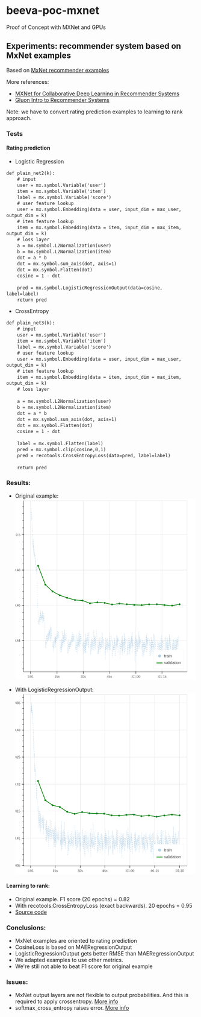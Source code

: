 # beeva-poc-mxnet
Proof of Concept with MXNet and GPUs

## Experiments: recommender system based on MxNet examples

Based on [MxNet recommender examples](https://github.com/apache/incubator-mxnet/tree/master/example/recommenders)

More references:
- [MXNet for Collaborative Deep Learning in Recommender Systems](https://github.com/dmlc/mxnet-notebooks/blob/master/python/recommendation_systems/cdl/collaborative-dl.ipynb)
- [Gluon Intro to Recommender Systems](http://gluon.mxnet.io/chapter11_recommender-systems/intro-recommender-systems.html)

Note: we have to convert rating prediction examples to learning to rank approach.

### Tests
#### Rating prediction

- Logistic Regression

```
def plain_net2(k):
    # input
    user = mx.symbol.Variable('user')
    item = mx.symbol.Variable('item')
    label = mx.symbol.Variable('score')
    # user feature lookup
    user = mx.symbol.Embedding(data = user, input_dim = max_user, output_dim = k)
    # item feature lookup
    item = mx.symbol.Embedding(data = item, input_dim = max_item, output_dim = k)
    # loss layer
    a = mx.symbol.L2Normalization(user)
    b = mx.symbol.L2Normalization(item)
    dot = a * b
    dot = mx.symbol.sum_axis(dot, axis=1)
    dot = mx.symbol.Flatten(dot)
    cosine = 1 - dot
    
    pred = mx.symbol.LogisticRegressionOutput(data=cosine, label=label)
    return pred
```
- CrossEntropy
```
def plain_net3(k):
    # input
    user = mx.symbol.Variable('user')
    item = mx.symbol.Variable('item')
    label = mx.symbol.Variable('score')
    # user feature lookup
    user = mx.symbol.Embedding(data = user, input_dim = max_user, output_dim = k)
    # item feature lookup
    item = mx.symbol.Embedding(data = item, input_dim = max_item, output_dim = k)
    # loss layer
    
    a = mx.symbol.L2Normalization(user)
    b = mx.symbol.L2Normalization(item)
    dot = a * b
    dot = mx.symbol.sum_axis(dot, axis=1)
    dot = mx.symbol.Flatten(dot)
    cosine = 1 - dot
    
    label = mx.symbol.Flatten(label)
    pred = mx.symbol.clip(cosine,0,1)
    pred = recotools.CrossEntropyLoss(data=pred, label=label)
    
    return pred
```
### Results:
- Original example:
![Original example](images/demo2-binary-maeregression.png)

- With LogisticRegressionOutput:
![With LogisticRegressionOutput](images/demo2-binary-logisticregression.png)

#### Learning to rank:
- Original example. F1 score (20 epochs) = 0.82
- With recotools.CrossEntropyLoss (exact backwards). 20 epochs = 0.95
- [Source code](https://github.com/beeva-enriqueotero/incubator-mxnet)

### Conclusions:
- MxNet examples are oriented to rating prediction
- CosineLoss is based on MAERegressionOutput
- LogisticRegressionOutput gets better RMSE than MAERegressionOutput
- We adapted examples to use other metrics.
- We're still not able to beat F1 score for original example

### Issues:
- MxNet output layers are not flexible to output probabilities. And this is required to apply crossentropy. [More info](https://github.com/apache/incubator-mxnet/issues/8807)
- softmax_cross_entropy raises error. [More info](https://github.com/apache/incubator-mxnet/pull/6766)
